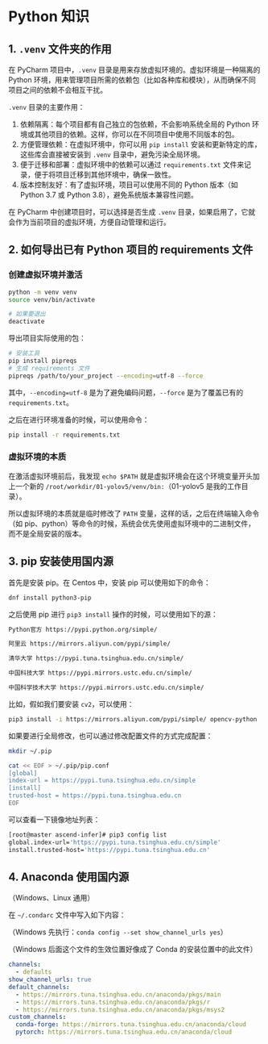 # Python 知识

## 1. `.venv` 文件夹的作用

在 PyCharm 项目中，`.venv` 目录是用来存放虚拟环境的。虚拟环境是一种隔离的 Python 环境，用来管理项目所需的依赖包（比如各种库和模块），从而确保不同项目之间的依赖不会相互干扰。

`.venv` 目录的主要作用：

1. 依赖隔离：每个项目都有自己独立的包依赖，不会影响系统全局的 Python 环境或其他项目的依赖。这样，你可以在不同项目中使用不同版本的包。
2. 方便管理依赖：在虚拟环境中，你可以用 `pip install` 安装和更新特定的库，这些库会直接被安装到 `.venv` 目录中，避免污染全局环境。
3. 便于迁移和部署：虚拟环境中的依赖可以通过 `requirements.txt` 文件来记录，便于将项目迁移到其他环境中，确保一致性。
4. 版本控制友好：有了虚拟环境，项目可以使用不同的 Python 版本（如 Python 3.7 或 Python 3.8），避免系统版本兼容性问题。

在 PyCharm 中创建项目时，可以选择是否生成 `.venv` 目录，如果启用了，它就会作为当前项目的虚拟环境，方便自动管理和运行。

## 2. 如何导出已有 Python 项目的 requirements 文件

### 创建虚拟环境并激活

```bash
python -m venv venv
source venv/bin/activate

# 如果要退出
deactivate
```

导出项目实际使用的包：

```bash
# 安装工具
pip install pipreqs
# 生成 requirements 文件
pipreqs /path/to/your_project --encoding=utf-8 --force
```

其中，`--encoding=utf-8` 是为了避免编码问题，`--force` 是为了覆盖已有的 `requirements.txt`。

之后在进行环境准备的时候，可以使用命令：

```bash
pip install -r requirements.txt
```

### 虚拟环境的本质

在激活虚拟环境前后，我发现 `echo $PATH` 就是虚拟环境会在这个环境变量开头加上一个新的 `/root/workdir/01-yolov5/venv/bin:`（01-yolov5 是我的工作目录）。

所以虚拟环境的本质就是临时修改了 `PATH` 变量，这样的话，之后在终端输入命令（如 pip、python）等命令的时候，系统会优先使用虚拟环境中的二进制文件，而不是全局安装的版本。

## 3. pip 安装使用国内源

首先是安装 pip。在 Centos 中，安装 pip 可以使用如下的命令：

```bash
dnf install python3-pip
```

之后使用 pip 进行 `pip3 install` 操作的时候，可以使用如下的源：

```bash
Python官方 https://pypi.python.org/simple/

阿里云 https://mirrors.aliyun.com/pypi/simple/

清华大学 https://pypi.tuna.tsinghua.edu.cn/simple/

中国科技大学 https://pypi.mirrors.ustc.edu.cn/simple/

中国科学技术大学 https://pypi.mirrors.ustc.edu.cn/simple/
```

比如，假如我们要安装 `cv2`，可以使用：

```bash
pip3 install -i https://mirrors.aliyun.com/pypi/simple/ opencv-python
```

如果要进行全局修改，也可以通过修改配置文件的方式完成配置：

```bash
mkdir ~/.pip

cat << EOF > ~/.pip/pip.conf
[global]
index-url = https://pypi.tuna.tsinghua.edu.cn/simple
[install]
trusted-host = https://pypi.tuna.tsinghua.edu.cn
EOF
```

可以查看一下镜像地址列表：

```bash
[root@master ascend-infer]# pip3 config list
global.index-url='https://pypi.tuna.tsinghua.edu.cn/simple'
install.trusted-host='https://pypi.tuna.tsinghua.edu.cn'
```

## 4. Anaconda 使用国内源

（Windows、Linux 通用）

在 `~/.condarc` 文件中写入如下内容：

（Windows 先执行：`conda config --set show_channel_urls yes`）

（Windows 后面这个文件的生效位置好像成了 Conda 的安装位置中的此文件）

```yaml
channels:
  - defaults
show_channel_urls: true
default_channels:
  - https://mirrors.tuna.tsinghua.edu.cn/anaconda/pkgs/main
  - https://mirrors.tuna.tsinghua.edu.cn/anaconda/pkgs/r
  - https://mirrors.tuna.tsinghua.edu.cn/anaconda/pkgs/msys2
custom_channels:
  conda-forge: https://mirrors.tuna.tsinghua.edu.cn/anaconda/cloud
  pytorch: https://mirrors.tuna.tsinghua.edu.cn/anaconda/cloud
```





















